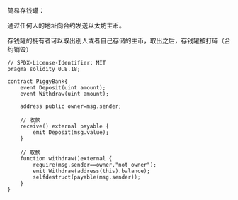 简易存钱罐：

通过任何人的地址向合约发送以太坊主币。

存钱罐的拥有者可以取出别人或者自己存储的主币，取出之后，存钱罐被打碎（合约销毁）

```solidity
// SPDX-License-Identifier: MIT
pragma solidity 0.8.18;

contract PiggyBank{
    event Deposit(uint amount);
    event Withdraw(uint amount);

    address public owner=msg.sender;

    // 收款
    receive() external payable { 
        emit Deposit(msg.value);
    }

    // 取款
    function withdraw()external {
        require(msg.sender==owner,"not owner");
        emit Withdraw(address(this).balance);
        selfdestruct(payable(msg.sender));
    }
}
```

